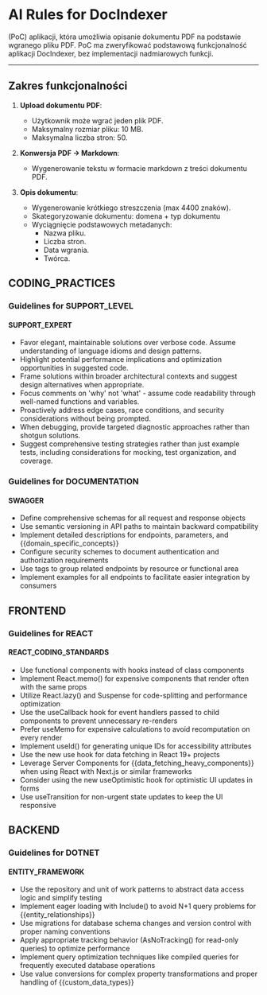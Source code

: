 # AI Rules for DocIndexer

(PoC) aplikacji, która umożliwia opisanie dokumentu PDF na podstawie wgranego pliku PDF. PoC ma zweryfikować podstawową funkcjonalność aplikacji DocIndexer, bez implementacji nadmiarowych funkcji.

---

## Zakres funkcjonalności
1. **Upload dokumentu PDF**:  
   - Użytkownik może wgrać jeden plik PDF.  
   - Maksymalny rozmiar pliku: 10 MB.  
   - Maksymalna liczba stron: 50.  

2. **Konwersja PDF → Markdown**:  
   - Wygenerowanie tekstu w formacie markdown z treści dokumentu PDF.  

3. **Opis dokumentu**:  
   - Wygenerowanie krótkiego streszczenia (max 4400 znaków).  
   - Skategoryzowanie dokumentu: domena + typ dokumentu
   - Wyciągnięcie podstawowych metadanych:  
     - Nazwa pliku.  
     - Liczba stron.  
     - Data wgrania.
     - Twórca.  

## CODING_PRACTICES

### Guidelines for SUPPORT_LEVEL

#### SUPPORT_EXPERT

- Favor elegant, maintainable solutions over verbose code. Assume understanding of language idioms and design patterns.
- Highlight potential performance implications and optimization opportunities in suggested code.
- Frame solutions within broader architectural contexts and suggest design alternatives when appropriate.
- Focus comments on 'why' not 'what' - assume code readability through well-named functions and variables.
- Proactively address edge cases, race conditions, and security considerations without being prompted.
- When debugging, provide targeted diagnostic approaches rather than shotgun solutions.
- Suggest comprehensive testing strategies rather than just example tests, including considerations for mocking, test organization, and coverage.


### Guidelines for DOCUMENTATION

#### SWAGGER

- Define comprehensive schemas for all request and response objects
- Use semantic versioning in API paths to maintain backward compatibility
- Implement detailed descriptions for endpoints, parameters, and {{domain_specific_concepts}}
- Configure security schemes to document authentication and authorization requirements
- Use tags to group related endpoints by resource or functional area
- Implement examples for all endpoints to facilitate easier integration by consumers


## FRONTEND

### Guidelines for REACT

#### REACT_CODING_STANDARDS

- Use functional components with hooks instead of class components
- Implement React.memo() for expensive components that render often with the same props
- Utilize React.lazy() and Suspense for code-splitting and performance optimization
- Use the useCallback hook for event handlers passed to child components to prevent unnecessary re-renders
- Prefer useMemo for expensive calculations to avoid recomputation on every render
- Implement useId() for generating unique IDs for accessibility attributes
- Use the new use hook for data fetching in React 19+ projects
- Leverage Server Components for {{data_fetching_heavy_components}} when using React with Next.js or similar frameworks
- Consider using the new useOptimistic hook for optimistic UI updates in forms
- Use useTransition for non-urgent state updates to keep the UI responsive


## BACKEND

### Guidelines for DOTNET

#### ENTITY_FRAMEWORK

- Use the repository and unit of work patterns to abstract data access logic and simplify testing
- Implement eager loading with Include() to avoid N+1 query problems for {{entity_relationships}}
- Use migrations for database schema changes and version control with proper naming conventions
- Apply appropriate tracking behavior (AsNoTracking() for read-only queries) to optimize performance
- Implement query optimization techniques like compiled queries for frequently executed database operations
- Use value conversions for complex property transformations and proper handling of {{custom_data_types}}


